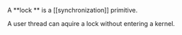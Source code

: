 A **lock ** is a [[synchronization]] primitive. 



A user thread can aquire a lock without entering a kernel.